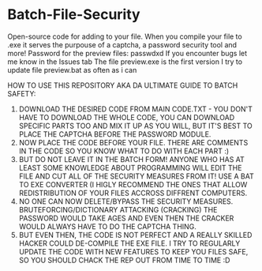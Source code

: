 # Batch-File-Security
Open-source code for adding to your file. When you compile your file to .exe it serves the purpouse of a captcha, a password security tool and more!
Password for the preview files: passwdxd
If you encounter bugs let me know in the Issues tab
The file preview.exe is the first version
I try to update file preview.bat as often as i can

HOW TO USE THIS REPOSITORY AKA DA ULTIMATE GUIDE TO BATCH SAFETY:
1. DOWNLOAD THE DESIRED CODE FROM MAIN CODE.TXT - YOU DON'T HAVE TO DOWNLOAD THE WHOLE CODE,
	YOU CAN DOWNLOAD SPECIFIC PARTS TOO AND MIX IT UP AS YOU WILL, BUT IT'S BEST TO
	PLACE THE CAPTCHA BEFORE THE PASSWORD MODULE.
2. NOW PLACE THE CODE BEFORE YOUR FILE. THERE ARE COMMENTS IN THE CODE SO YOU KNOW WHAT TO DO WITH EACH PART :)
3. BUT DO NOT LEAVE IT IN THE BATCH FORM! ANYONE WHO HAS AT LEAST SOME KNOWLEDGE ABOUT PROGRAMMING WILL EDIT THE FILE
		AND CUT ALL OF THE SECURITY MEASURES FROM IT! USE A BAT TO EXE CONVERTER (I HIGLY RECOMMEND THE ONES THAT ALLOW
		REDISTRIBUTION OF YOUR FILES ACCROSS DIFFRENT COMPUTERS.
4. NO ONE CAN NOW DELETE/BYPASS THE SECURITY MEASURES. BRUTEFORCING/DICTIONARY ATTACKING (CRACKING) THE PASSWORD
		WOULD TAKE AGES AND EVEN THEN THE CRACKER WOULD ALWAYS HAVE TO DO THE CAPTCHA THING.
5. BUT EVEN THEN, THE CODE IS NOT PERFECT AND A REALLY SKILLED HACKER COULD DE-COMPILE THE EXE FILE.
		I TRY TO REGULARLY UPDATE THE CODE WITH NEW FEATURES TO KEEP YOU FILES SAFE, SO YOU SHOULD CHACK THE REP OUT
		FROM TIME TO TIME :D
